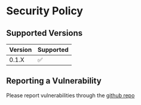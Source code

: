 # Security Policy

## Supported Versions

| Version | Supported          |
| ------- | ------------------ |
| 0.1.X   | :white_check_mark: |

## Reporting a Vulnerability

Please report vulnerabilities through the [github repo](https://github.com/2sugarcubes/astrolabe/security)

